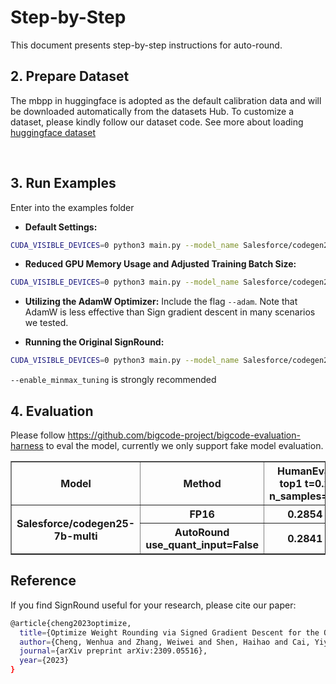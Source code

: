 Step-by-Step
============

This document presents step-by-step instructions for auto-round.


## 2. Prepare Dataset

The mbpp in huggingface is adopted as the default calibration data and  will be downloaded automatically from the datasets Hub. To customize a dataset, please kindly follow our dataset code.
See more about loading [huggingface dataset](https://huggingface.co/docs/datasets/loading_datasets.html)

<br />

## 3. Run Examples
Enter into the examples folder
- **Default Settings:**
```bash
CUDA_VISIBLE_DEVICES=0 python3 main.py --model_name Salesforce/codegen25-7b-multi --amp --bits 4 --group_size -1 --enable_minmax_tuning --use_quant_input
```
- **Reduced GPU Memory Usage and Adjusted Training Batch Size:**
```bash
CUDA_VISIBLE_DEVICES=0 python3 main.py --model_name Salesforce/codegen25-7b-multi --amp --bits 4 --group_size -1 --low_gpu_mem_usage --train_bs 1 --gradient_accumulate_steps 8
```
- **Utilizing the AdamW Optimizer:**
Include the flag `--adam`. Note that AdamW is less effective than Sign gradient descent in many scenarios we tested.

- **Running the Original SignRound:**
```bash
CUDA_VISIBLE_DEVICES=0 python3 main.py --model_name Salesforce/codegen25-7b-multi --amp --bits 4 --group_size -1 --iters 400 --lr 0.0025 --minmax_lr 0.0025
```
 `--enable_minmax_tuning` is strongly recommended 


## 4. Evaluation
Please follow https://github.com/bigcode-project/bigcode-evaluation-harness to eval the model, currently we only support fake model evaluation.
<table border="1">
  <tr>
    <th>Model</th>
    <th>Method</th>
    <th>HumanEval top1 t=0.2 n_samples=20</th>
  </tr>
  <tr>
    <th rowspan="2">Salesforce/codegen25-7b-multi</th>
    <th>FP16 </th>
    <th>0.2854</th>
  </tr>
  <tr>
    <th>AutoRound use_quant_input=False</th>
    <th>0.2841</th>
  </tr>
</table>



## Reference
If you find SignRound useful for your research, please cite our paper:
```bash
@article{cheng2023optimize,
  title={Optimize Weight Rounding via Signed Gradient Descent for the Quantization of LLMs},
  author={Cheng, Wenhua and Zhang, Weiwei and Shen, Haihao and Cai, Yiyang and He, Xin and Lv, Kaokao},
  journal={arXiv preprint arXiv:2309.05516},
  year={2023}
}
```

